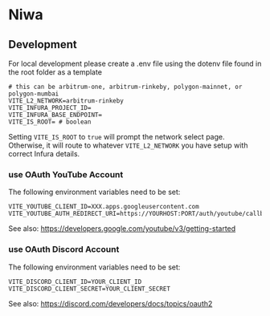 # Niwa

## Development

For local development please create a .env file using the dotenv file found in the root folder as a template

```
# this can be arbitrum-one, arbitrum-rinkeby, polygon-mainnet, or polygon-mumbai
VITE_L2_NETWORK=arbitrum-rinkeby
VITE_INFURA_PROJECT_ID=
VITE_INFURA_BASE_ENDPOINT=
VITE_IS_ROOT= # boolean
```

Setting `VITE_IS_ROOT` to `true` will prompt the network select page.
Otherwise, it will route to whatever `VITE_L2_NETWORK` you have setup with correct Infura details.

### use OAuth YouTube Account

The following environment variables need to be set:

```
VITE_YOUTUBE_CLIENT_ID=XXX.apps.googleusercontent.com
VITE_YOUTUBE_AUTH_REDIRECT_URI=https://YOURHOST:PORT/auth/youtube/callback
```

See also:
https://developers.google.com/youtube/v3/getting-started

### use OAuth Discord Account

The following environment variables need to be set:

```
VITE_DISCORD_CLIENT_ID=YOUR_CLIENT_ID
VITE_DISCORD_CLIENT_SECRET=YOUR_CLIENT_SECRET
```

See also:
https://discord.com/developers/docs/topics/oauth2
